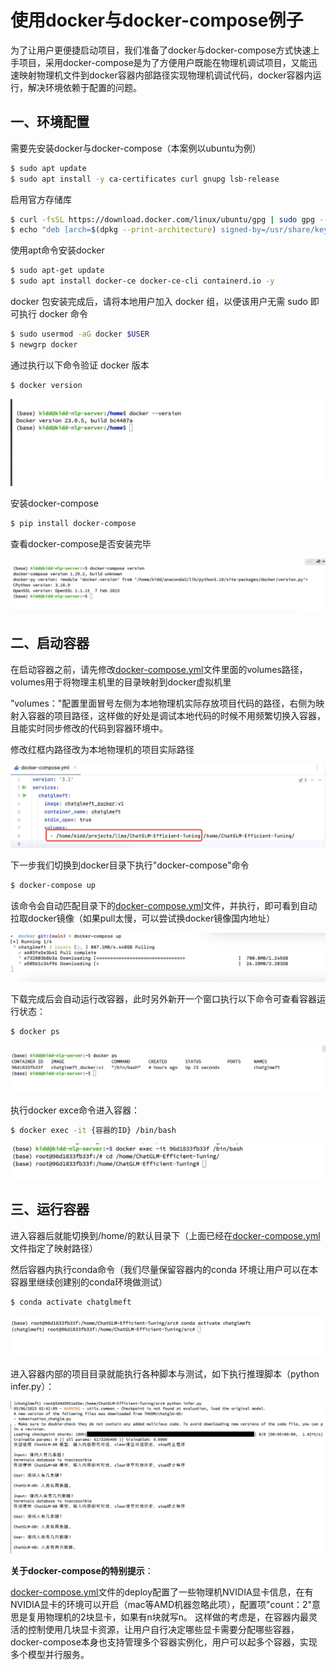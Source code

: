 # 使用docker与docker-compose例子

为了让用户更便捷启动项目，我们准备了docker与docker-compose方式快速上手项目，采用docker-compose是为了方便用户既能在物理机调试项目，又能迅速映射物理机文件到docker容器内部路径实现物理机调试代码，docker容器内运行，解决环境依赖于配置的问题。

## 一、环境配置
需要先安装docker与docker-compose（本案例以ubuntu为例）

```bash
$ sudo apt update
$ sudo apt install -y ca-certificates curl gnupg lsb-release
```
启用官方存储库

```bash
$ curl -fsSL https://download.docker.com/linux/ubuntu/gpg | sudo gpg --dearmor -o /usr/share/keyrings/docker-archive-keyring.gpg
$ echo "deb [arch=$(dpkg --print-architecture) signed-by=/usr/share/keyrings/docker-archive-keyring.gpg] https://download.docker.com/linux/ubuntu $(lsb_release -cs) stable" | sudo tee /etc/apt/sources.list.d/docker.list > /dev/null
```

使用apt命令安装docker

```bash
$ sudo apt-get update
$ sudo apt install docker-ce docker-ce-cli containerd.io -y
```

docker 包安装完成后，请将本地用户加入 docker 组，以便该用户无需 sudo 即可执行 docker 命令

```bash
$ sudo usermod -aG docker $USER
$ newgrp docker
```

通过执行以下命令验证 docker 版本

```bash
$ docker version
```
![1.jpg](media/docker-version.jpg)

安装docker-compose

```bash
$ pip install docker-compose
```

查看docker-compose是否安装完毕

![2.jpg](media/docker-compose-version.png)

## 二、启动容器

在启动容器之前，请先修改[docker-compose.yml](./docker/docker-compose.yml)文件里面的volumes路径，volumes用于将物理主机里的目录映射到docker虚拟机里

”volumes："配置里面冒号左侧为本地物理机实际存放项目代码的路径，右侧为映射入容器的项目路径，这样做的好处是调试本地代码的时候不用频繁切换入容器，且能实时同步修改的代码到容器环境中。

修改红框内路径改为本地物理机的项目实际路径

![docker-compose-localpath](media/docker-compose-localpath.jpg)

下一步我们切换到docker目录下执行"docker-compose"命令

```bash
$ docker-compose up
```

该命令会自动匹配目录下的[docker-compose.yml](./docker/docker-compose.yml)文件，并执行，即可看到自动拉取docker镜像（如果pull太慢，可以尝试换docker镜像国内地址）

![pulling images](media/docker-compose-pulling-images.jpg)

下载完成后会自动运行改容器，此时另外新开一个窗口执行以下命令可查看容器运行状态：

```bash
$ docker ps
```

![docker-ps](media/docker-ps.jpg)

执行docker exce命令进入容器：

```bash
$ docker exec -it {容器的ID} /bin/bash
```

![docker-exec](media/docker-exec.jpg)

## 三、运行容器
进入容器后就能切换到/home/的默认目录下（上面已经在[docker-compose.yml](./docker/docker-compose.yml)文件指定了映射路径）

然后容器内执行conda命令（我们尽量保留容器内的conda 环境让用户可以在本容器里继续创建别的conda环境做测试）

```bash
$ conda activate chatglmeft
```

![docker-conda](media/docker-conda.jpg)


进入容器内部的项目目录就能执行各种脚本与测试，如下执行推理脚本（python infer.py）：

![docker-infer](media/docker-infer.jpg)

**关于docker-compose的特别提示**：

[docker-compose.yml](./docker/docker-compose.yml)文件的deploy配置了一些物理机NVIDIA显卡信息，在有NVIDIA显卡的环境可以开启（mac等AMD机器忽略此项），配置项"count：2"意思是复用物理机的2块显卡，如果有n块就写n。
这样做的考虑是，在容器内最灵活的控制使用几块显卡资源，让用户自行决定哪些显卡需要分配哪些容器，docker-compose本身也支持管理多个容器实例化，用户可以起多个容器，实现多个模型并行服务。

